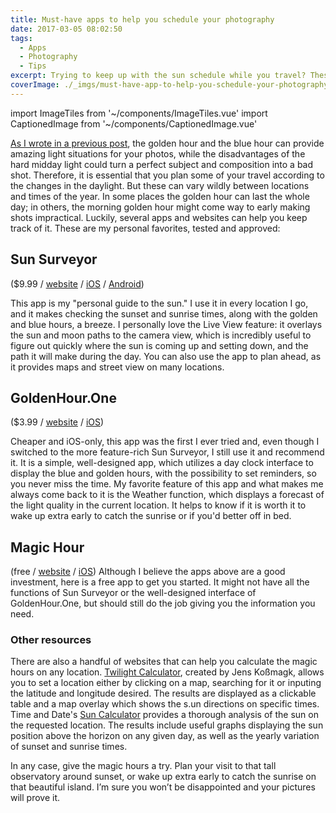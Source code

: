 ```yaml
---
title: Must-have apps to help you schedule your photography
date: 2017-03-05 08:02:50
tags:
  - Apps
  - Photography
  - Tips
excerpt: Trying to keep up with the sun schedule while you travel? These apps will help you with that.
coverImage: ./_imgs/must-have-app-to-help-you-schedule-your-photography.jpg
---
```

import ImageTiles from '~/components/ImageTiles.vue'
import CaptionedImage from '~/components/CaptionedImage.vue'

[As I wrote in a previous post](./magic-hours-will-make-photography-shine.md), the golden hour and the blue hour can provide amazing light situations for your photos, while the disadvantages of the hard midday light could turn a perfect subject and composition into a bad shot. Therefore, it is essential that you plan some of your travel according to the changes in the daylight. But these can vary wildly between locations and times of the year. In some places the golden hour can last the whole day; in others, the morning golden hour might come way to early making shots impractical. Luckily, several apps and websites can help you keep track of it. These are my personal favorites, tested and approved:

## Sun Surveyor

<image-tiles tiles="1x2" :imgs="[{src:'v1553072312/blog/170305-apps/iphone-ephemeris.png', caption:'', alt:'Sun Surveyor App Screen'},{src:'v1553072313/blog/170305-apps/iphone-streetday.jpg', caption:'', alt:'Sun Surveyor App Screen'}]" />

(\$9.99 / [website](http://www.sunsurveyor.com) / [iOS](https://itunes.apple.com/us/app/sun-surveyor/id525176875?mt=8) / [Android](https://play.google.com/store/apps/details?id=com.ratana.sunsurveyor))

This app is my "personal guide to the sun." I use it in every location I go, and it makes checking the sunset and sunrise times, along with the golden and blue hours, a breeze. I personally love the Live View feature: it overlays the sun and moon paths to the camera view, which is incredibly useful to figure out quickly where the sun is coming up and setting down, and the path it will make during the day. You can also use the app to plan ahead, as it provides maps and street view on many locations.

## GoldenHour.One

<image-tiles tiles="1x2" :imgs="[{src:'v1553072325/blog/170305-apps/iphone-clock.png', caption:'', alt:'GoldenHour.One App Screen'},{src:'v1553072321/blog/170305-apps/iphone-reminders.png', caption:'', alt:'GoldenHour.One App Screen'}]" />

(\$3.99 / [website](http://www.goldenhour.one) / [iOS](https://itunes.apple.com/us/app/goldenhour.one/id1080118736?mt=8))

Cheaper and iOS-only, this app was the first I ever tried and, even though I switched to the more feature-rich Sun Surveyor, I still use it and recommend it. It is a simple, well-designed app, which utilizes a day clock interface to display the blue and golden hours, with the possibility to set reminders, so you never miss the time. My favorite feature of this app and what makes me always come back to it is the Weather function, which displays a forecast of the light quality in the current location. It helps to know if it is worth it to wake up extra early to catch the sunrise or if you'd better off in bed.

## Magic Hour

(free / [website](http://www.magichourapp.net) / [iOS](https://itunes.apple.com/us/app/magic-hour/id482426006?mt=8)) Although I believe the apps above are a good investment, here is a free app to get you started. It might not have all the functions of Sun Surveyor or the well-designed interface of GoldenHour.One, but should still do the job giving you the information you need.

### Other resources

There are also a handful of websites that can help you calculate the magic hours on any location. [Twilight Calculator](http://jekophoto.eu/tools/twilight-calculator-blue-hour-golden-hour/), created by Jens Koßmagk, allows you to set a location either by clicking on a map, searching for it or inputing the latitude and longitude desired. The results are displayed as a clickable table and a map overlay which shows the s.un directions on specific times. Time and Date's [Sun Calculator](https://www.timeanddate.com/sun/) provides a thorough analysis of the sun on the requested location. The results include useful graphs displaying the sun position above the horizon on any given day, as well as the yearly variation of sunset and sunrise times.

<captioned-image alt="Sunrise in Austria" caption="Sunrise in Austria" imgFile="v1553072501/blog/170305-apps/140112-083815-fussen-DSC03422.jpg" />

In any case, give the magic hours a try. Plan your visit to that tall observatory around sunset, or wake up extra early to catch the sunrise on that beautiful island. I’m sure you won’t be disappointed and your pictures will prove it.
